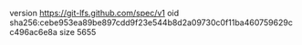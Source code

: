version https://git-lfs.github.com/spec/v1
oid sha256:cebe953ea89be897cdd9f23e544b8d2a09730c0f11ba460759629cc496ac6e8a
size 5655
